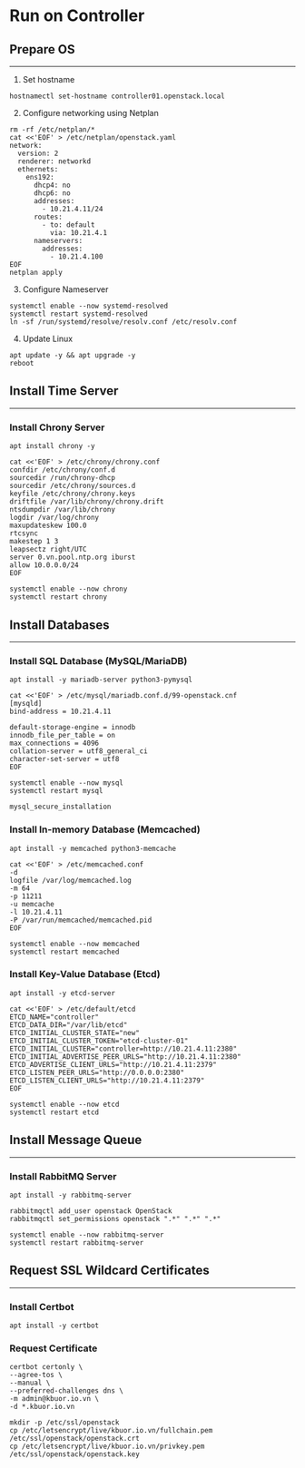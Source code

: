 # Run on Controller
## Prepare OS
---
1. Set hostname
```shell
hostnamectl set-hostname controller01.openstack.local
```
2. Configure networking using Netplan
```shell
rm -rf /etc/netplan/*
cat <<'EOF' > /etc/netplan/openstack.yaml
network:
  version: 2
  renderer: networkd
  ethernets:
    ens192:
      dhcp4: no
      dhcp6: no
      addresses:
        - 10.21.4.11/24
      routes:
        - to: default
          via: 10.21.4.1
      nameservers:
        addresses:
          - 10.21.4.100
EOF
netplan apply
```
3. Configure Nameserver
```shell
systemctl enable --now systemd-resolved
systemctl restart systemd-resolved
ln -sf /run/systemd/resolve/resolv.conf /etc/resolv.conf
```
4. Update Linux
```shell
apt update -y && apt upgrade -y
reboot
```
## Install Time Server
---
### Install Chrony Server
```shell
apt install chrony -y
```
```shell
cat <<'EOF' > /etc/chrony/chrony.conf
confdir /etc/chrony/conf.d
sourcedir /run/chrony-dhcp
sourcedir /etc/chrony/sources.d
keyfile /etc/chrony/chrony.keys
driftfile /var/lib/chrony/chrony.drift
ntsdumpdir /var/lib/chrony
logdir /var/log/chrony
maxupdateskew 100.0
rtcsync
makestep 1 3
leapsectz right/UTC
server 0.vn.pool.ntp.org iburst
allow 10.0.0.0/24
EOF
```
```shell
systemctl enable --now chrony
systemctl restart chrony
```
## Install Databases
---
### Install SQL Database (MySQL/MariaDB)
```shell
apt install -y mariadb-server python3-pymysql
```
```shell
cat <<'EOF' > /etc/mysql/mariadb.conf.d/99-openstack.cnf
[mysqld]
bind-address = 10.21.4.11

default-storage-engine = innodb
innodb_file_per_table = on
max_connections = 4096
collation-server = utf8_general_ci
character-set-server = utf8
EOF
```
```shell
systemctl enable --now mysql
systemctl restart mysql
```
```shell
mysql_secure_installation
```
### Install In-memory Database (Memcached)
```shell
apt install -y memcached python3-memcache
```
```shell
cat <<'EOF' > /etc/memcached.conf
-d
logfile /var/log/memcached.log
-m 64
-p 11211
-u memcache
-l 10.21.4.11
-P /var/run/memcached/memcached.pid
EOF
```
```shell
systemctl enable --now memcached
systemctl restart memcached
```
### Install Key-Value Database (Etcd)
```shell
apt install -y etcd-server
```
```shell
cat <<'EOF' > /etc/default/etcd
ETCD_NAME="controller"
ETCD_DATA_DIR="/var/lib/etcd"
ETCD_INITIAL_CLUSTER_STATE="new"
ETCD_INITIAL_CLUSTER_TOKEN="etcd-cluster-01"
ETCD_INITIAL_CLUSTER="controller=http://10.21.4.11:2380"
ETCD_INITIAL_ADVERTISE_PEER_URLS="http://10.21.4.11:2380"
ETCD_ADVERTISE_CLIENT_URLS="http://10.21.4.11:2379"
ETCD_LISTEN_PEER_URLS="http://0.0.0.0:2380"
ETCD_LISTEN_CLIENT_URLS="http://10.21.4.11:2379"
EOF
```
```shell
systemctl enable --now etcd
systemctl restart etcd
```
## Install Message Queue
---
### Install RabbitMQ Server
```shell
apt install -y rabbitmq-server
```
```shell
rabbitmqctl add_user openstack OpenStack
rabbitmqctl set_permissions openstack ".*" ".*" ".*"
```
```shell
systemctl enable --now rabbitmq-server
systemctl restart rabbitmq-server
```
## Request SSL Wildcard Certificates
---
### Install Certbot
```shell
apt install -y certbot
```
### Request Certificate
```shell
certbot certonly \
--agree-tos \
--manual \
--preferred-challenges dns \
-m admin@kbuor.io.vn \
-d *.kbuor.io.vn
```
```shell
mkdir -p /etc/ssl/openstack
cp /etc/letsencrypt/live/kbuor.io.vn/fullchain.pem /etc/ssl/openstack/openstack.crt
cp /etc/letsencrypt/live/kbuor.io.vn/privkey.pem /etc/ssl/openstack/openstack.key
```
